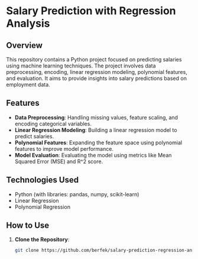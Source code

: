 # Salary Prediction with Regression Analysis

## Overview
This repository contains a Python project focused on predicting salaries using machine learning techniques. The project involves data preprocessing, encoding, linear regression modeling, polynomial features, and evaluation. It aims to provide insights into salary predictions based on employment data.

## Features
- **Data Preprocessing**: Handling missing values, feature scaling, and encoding categorical variables.
- **Linear Regression Modeling**: Building a linear regression model to predict salaries.
- **Polynomial Features**: Expanding the feature space using polynomial features to improve model performance.
- **Model Evaluation**: Evaluating the model using metrics like Mean Squared Error (MSE) and R^2 score.

## Technologies Used
- Python (with libraries: pandas, numpy, scikit-learn)
- Linear Regression
- Polynomial Regression

## How to Use
1. **Clone the Repository**:
   ```bash
   git clone https://github.com/berfek/salary-prediction-regression-analysis.git
